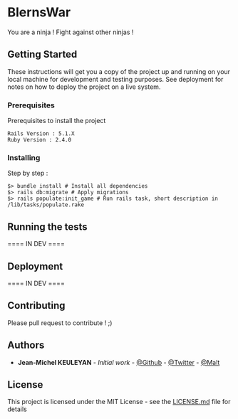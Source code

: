 # BlernsWar

You are a ninja ! Fight against other ninjas !

## Getting Started

These instructions will get you a copy of the project up and running on your local machine for development and testing purposes. See deployment for notes on how to deploy the project on a live system.

### Prerequisites

Prerequisites to install the project

```
Rails Version : 5.1.X
Ruby Version : 2.4.0
```

### Installing

Step by step :

```
$> bundle install # Install all dependencies
$> rails db:migrate # Apply migrations
$> rails populate:init_game # Run rails task, short description in /lib/tasks/populate.rake
```

## Running the tests

==== IN DEV ====

## Deployment

==== IN DEV ====

## Contributing

Please pull request to contribute ! ;)

## Authors

* **Jean-Michel KEULEYAN** - *Initial work* - [@Github](https://github.com/WingardiumJKEULEYA) - [@Twitter](https://twitter.com/42_jkeuleya) - [@Malt](https://www.malt.fr/profile/jeanmichelkeuleyan)

## License

This project is licensed under the MIT License - see the [LICENSE.md](LICENSE.md) file for details
